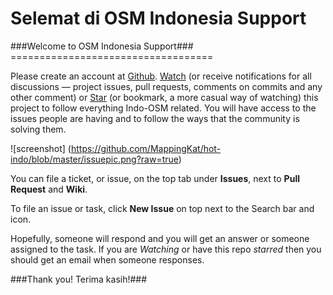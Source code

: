 Selemat di OSM Indonesia Support
================================






<EN>
###Welcome to OSM Indonesia Support###
===================================

Please create an account at [Github](https://github.com).  [Watch](https://github.com/hotosm/hot-indo) (or receive notifications for all discussions — project issues, pull requests, comments on commits and any other comment)  or [Star](https://github.com/hotosm/hot-indo) (or bookmark, a more casual way of watching) this project to follow everything Indo-OSM related.  You will have access to the issues people are having and to follow the ways that the community is solving them.  

![screenshot] (https://github.com/MappingKat/hot-indo/blob/master/issuepic.png?raw=true)

You can file a ticket, or issue, on the top tab under **Issues**, next to **Pull Request** and **Wiki**.   

To file an issue or task, click **New Issue** on top next to the Search bar and icon. 

Hopefully, someone will respond and you will get an answer or someone assigned to the task. If you are *Watching* or have this repo *starred* then you should get an email when someone responses.



###Thank you!  Terima kasih!###




